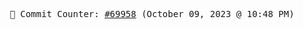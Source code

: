 <p align="center">
    <samp>
        📮 Commit Counter: <a href="https://github.com/Javascript-void0/Javascript-void0/commits/main">#69958</a> (October 09, 2023 @ 10:48 PM)
    </samp>
</p>